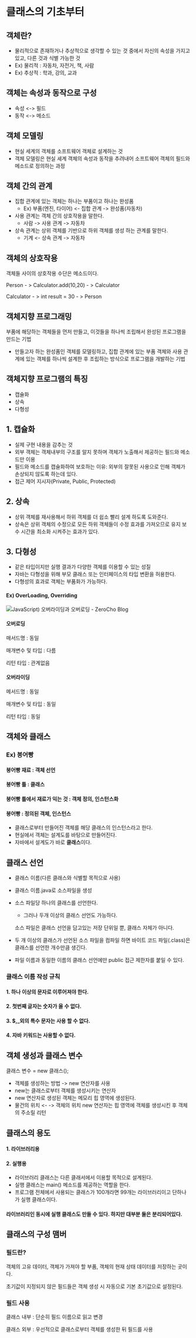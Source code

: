 # 클래스의 기초부터 

## 객체란?

+ 물리적으로 존재하거나 추상적으로 생각할 수 있는 것 중에서 자신의 속성을 가지고 있고, 다른 것과 식별 가능한 것
+ Ex) 물리적 : 자동차, 자전거, 책, 사람
+ Ex) 추상적 : 학과, 강의, 교과



## 객체는 속성과 동작으로 구성

+ 속성 <-> 필드
+ 동작 <-> 메소드



## 객체 모델링

+ 현실 세계의 객체를 소프트웨어 객체로 설계하는 것
+ 객체 모델링은 현실 셰계 객체의 속성과 동작을 추려내어 소프트웨어 객체의 필드와 메소드로 정의하는 과정



## 객체 간의 관계

+ 집합 관계에 있는 객체는 하나는 부품이고 하나는 완성품
  + Ex) 부품(엔진, 타이어) <- 집합 관계 -> 완성품(자동차)
+ 사용 관계는 객체 간의 상호작용을 말한다.
  + 사람 -> 사용 관계 -> 자동차
+ 상속 관계는 상위 객체를 기반으로 하위 객체를 생성 하는 관계를 말한다.
  + 기계 <- 상속 관계 -> 자동차



## 객체의 상호작용

객체들 사이의 상호작용 수단은 메소드이다.

Person - > Calculator.add(10,20) - > Calculator

Calculator - > int result = 30 - > Person



## 객체지향 프로그래밍

부품에 해당하는 객체들을 먼저 만들고, 이것들을 하나씩 조립해서 완성된 프로그램을 만드는 기법

+ 만들고자 하는 완성품인 객체를 모델링하고, 집합 관계에 있는 부품 객체와 사용 관계에 있는 객체를 하나씩 설계한 후 조립하는 방식으로 프로그램을 개발하는 기법



## 객체지향 프로그램의 특징

+ 캡슐화
+ 상속
+ 다형성



## 1. 캡슐화

+ 실제 구현 내용을 감추는 것
+ 외부 객체는 객체내부의 구조를 알지 못하며 객체가 노출해서 제공하는 필드와 메소드만 이용
+ 필드와 메소드를 캡슐화하여 보호하는 이유: 외부의 잘못된 사용으로 인해 객체가 손상되지 않도록 하는데 있다.
+ 접근 제어 지시자(Private, Public, Protected)



## 2. 상속

+ 상위 객체를 재사용해서 하위 객체를 더 쉽소 빨리 설계 하도록 도와준다.
+ 상속은 상위 객체의 수정으로 모든 하위 객체들이 수정 효과를 가져오므로 유지 보수 시간을 최소화 시켜주는 효과가 있다.



## 3. 다형성

+ 같은 타입이지만 실행 결과가 다양한 객체를 이용할 수 있는 성질
+ 자바는 다형성을 위해 부모 클래스 또는 인터페이스의 타입 변환을 허용한다.
+ 다형성의 효과로 객체는 부품화가 가능하다.



#### Ex) OverLoading, Overriding

![JavaScript) 오버라이딩과 오버로딩 - ZeroCho Blog](https://cdn.filestackcontent.com/nceX6qyTzq0BvcHQH8x2)



#### 오버로딩

매서드명 : 동일

매개변수 및 타입 : 다름

리턴 타입 : 관계없음



#### 오버라이딩

메서드명 : 동일

매개변수 및 타입 : 동일

리턴 타입 : 동일



## 객체와 클래스

### Ex) 붕어빵

#### 붕어빵 재료 : 객체 선언

#### 붕어빵 틀 : 클래스

#### 붕어빵 틀에서 재료가 익는 것 : 객체 정의, 인스턴스화

#### 붕어빵 : 정의된 객체, 인스턴스

+ 클래스로부터 만들어진 객체를 해당 클래스의 인스턴스라고 한다.
+ 현실에서 객체는 설계도를 바탕으로 만들어진다. 
+ 자바에서 설계도가 바로 **클래스**이다.



## 클래스 선언

- 클래스 이름(다른 클래스와 식별할 목적으로 사용)

+ 클래스 이름.java로 소스파일을 생성

+ 소스 파일당 하나의 클래스를 선언한다.

  + 그러나 두개 이상의 클래스 선언도 가능하다.

  소스 파일은 클래스 선언을 담고있는 저장 단위일 뿐, 클래스 자체가 아니다.

+ 두 개 이상의 클래스가 선언된 소스 파일을 컴파일 하면 바이트 코드 파일(.class)은 클래스를 선언한 개수만큼 생긴다.

+ 파일 이름과 동일한 이름의 클래스 선언에만 public 접근 제한자를 붙일 수 있다.



### 클래스 이름 작성 규칙

#### 1. 하나 이상의 문자로 이루어져야 한다.

#### 2. 첫번째 글자는 숫자가 올 수 없다.

#### 3. $,_외의 특수 문자는 사용 할 수 없다.

#### 4. 자바 키워드는 사용할 수 없다.



## 객체 생성과 클래스 변수

클래스 변수 = new 클래스();

+ 객체를 생성하는 방법 -> new 연산자를 사용
+ new는 클래스로부터 객체를 생성시키는 연산자
+ new 연산자로 생성된 객체는 메모리 힙 영역에 생성된다.
+ 물건의 위치 <- -> 객체의 위치 new 연산자는 힙 영역에 객체를 생성시킨 후 객체의 주소릴 리턴



## 클래스의 용도

#### 1. 라이브러리용

#### 2. 실행용

+ 라이브러리 클래스는 다른 클래서에서 이용할 목적으로 설계된다.
+ 실행 클래스는 main() 메소드를 제공하는 역할을 한다.
+ 프로그램 전체에서 사용되는 클래스가 100개라면 99개는 라이브러리이고 단하나가 실행 클래스이다.

#### 라이브러리인 동시에 실행 클래스도 만들 수 있다. 하지만 대부분 둘은 분리되어있다.



## 클래스의 구성 맴버

### 필드란?

객체의 고유 데이터, 객체가 가져야 할 부품, 객체의 현재 상태 데이터를 저장하는 곳이다.

초기값이 지정되지 않은 필드들은 객체 생성 시 자동으로 기본 초기값으로 설정된다.

### 필드 사용

클래스 내부 : 단순히 필드 이름으로 읽고 변경

클래스 외부 : 우선적으로 클래스로부터 객체를 생성한 뒤 필드를 사용



